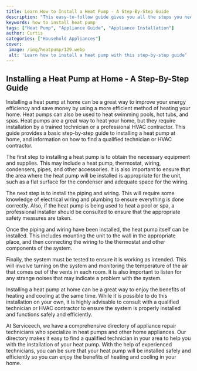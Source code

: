 ```yaml
---
title: Learn How to Install a Heat Pump - A Step-By-Step Guide
description: "This easy-to-follow guide gives you all the steps you need to know to successfully install a heat pump in your home Dont miss out on the chance to learn how to install a heat pump today"
keywords: how to install heat pump
tags: ["Heat Pump", "Appliance Guide", "Appliance Installation"]
author: Curtis
categories: ["Household Appliances"]
cover: 
 image: /img/heatpump/129.webp
 alt: 'Learn how to install a heat pump with this step-by-step guide'
---
```

## Installing a Heat Pump at Home - A Step-By-Step Guide
Installing a heat pump at home can be a great way to improve your energy efficiency and save money by using a more efficient method of heating your home. Heat pumps can also be used to heat swimming pools, hot tubs, and spas. Heat pumps are a great way to heat your home, but they require installation by a trained technician or a professional HVAC contractor. This guide provides a basic step-by-step guide to installing a heat pump at home, and information on how to find a qualified technician or HVAC contractor.

The first step to installing a heat pump is to obtain the necessary equipment and supplies. This may include a heat pump, thermostat, wiring, condensers, pipes, and other accessories. It is also important to ensure that the area where the heat pump will be installed is appropriate for the unit, such as a flat surface for the condenser and adequate space for the wiring.

The next step is to install the piping and wiring. This will require some knowledge of electrical wiring and plumbing to ensure everything is done correctly. Also, if the heat pump is being used to heat a pool or spa, a professional installer should be consulted to ensure that the appropriate safety measures are taken.

Once the piping and wiring have been installed, the heat pump itself can be installed. This includes mounting the unit to the wall in the appropriate place, and then connecting the wiring to the thermostat and other components of the system.

Finally, the system must be tested to ensure it is working as intended. This will involve turning on the system and monitoring the temperature of the air that comes out of the vents in each room. It is also important to listen for any strange noises that may indicate a problem with the system.

Installing a heat pump at home can be a great way to enjoy the benefits of heating and cooling at the same time. While it is possible to do this installation on your own, it is highly advisable to consult with a qualified technician or HVAC contractor to ensure the system is properly installed and functions safely and efficiently.

At Serviceech, we have a comprehensive directory of appliance repair technicians who specialize in heat pumps and other home appliances. Our directory makes it easy to find a qualified technician in your area to help you with the installation of your heat pump. With the help of experienced technicians, you can be sure that your heat pump will be installed safely and efficiently so you can enjoy the benefits of heating and cooling in your home.
